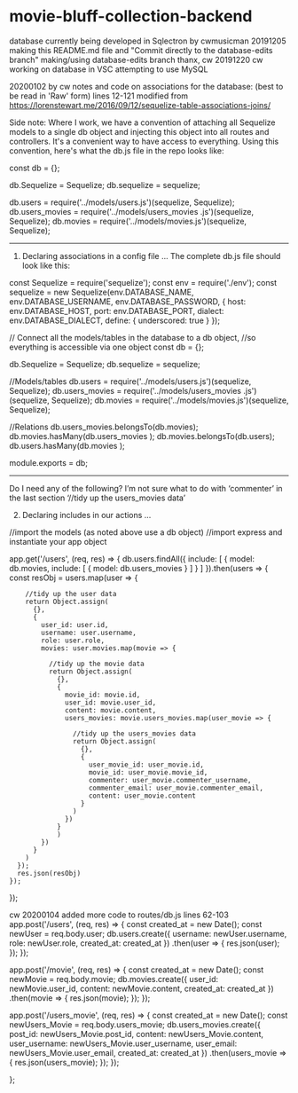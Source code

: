 # movie-bluff-collection-backend
database currently being developed in Sqlectron by cwmusicman 20191205
making this README.md file and "Commit directly to the database-edits branch"
making/using database-edits branch thanx, cw
20191220 cw working on database in VSC 
attempting to use MySQL

20200102 by cw
notes and code on associations for the database: (best to be read in 'Raw' form)
lines 12-121 modified from https://lorenstewart.me/2016/09/12/sequelize-table-associations-joins/

Side note: Where I work, we have a convention of attaching all Sequelize models to a single db object and injecting this object into all routes and controllers. It's a convenient way to have access to everything. Using this convention, here's what the db.js file in the repo looks like: 

const db = {};

db.Sequelize = Sequelize;
db.sequelize = sequelize;

db.users = require('../models/users.js')(sequelize, Sequelize);
db.users_movies = require('../models/users_movies .js')(sequelize, Sequelize);
db.movies = require('../models/movies.js')(sequelize, Sequelize);
********************************************
1. Declaring associations in a config file
...
The complete db.js file should look like this: 

const Sequelize = require('sequelize'); 
const env = require('./env');
const sequelize = new Sequelize(env.DATABASE_NAME, env.DATABASE_USERNAME, env.DATABASE_PASSWORD, {
  host: env.DATABASE_HOST,
  port: env.DATABASE_PORT,
  dialect: env.DATABASE_DIALECT,
  define: {
    underscored: true
  }
});

// Connect all the models/tables in the database to a db object, 
//so everything is accessible via one object
const db = {};

db.Sequelize = Sequelize;
db.sequelize = sequelize;

//Models/tables
db.users = require('../models/users.js')(sequelize, Sequelize);
db.users_movies = require('../models/users_movies .js')(sequelize, Sequelize);
db.movies = require('../models/movies.js')(sequelize, Sequelize);

//Relations
db.users_movies.belongsTo(db.movies);
db.movies.hasMany(db.users_movies );
db.movies.belongsTo(db.users);
db.users.hasMany(db.movies );

module.exports = db;
********************************************
Do I need any of the following?
I’m not sure what to do with ‘commenter’ in the last section ‘//tidy up the users_movies data’

2. Declaring includes in our actions
…


//import the models (as noted above use a db object)
//import express and instantiate your app object

app.get('/users', (req, res) => {
    db.users.findAll({
      include: [
        {
          model: db.movies,
          include: [
            {
              model: db.users_movies
            }
          ]
        }
      ]
    }).then(users => {
      const resObj = users.map(user => {

        //tidy up the user data
        return Object.assign(
          {},
          {
            user_id: user.id,
            username: user.username,
            role: user.role,
            movies: user.movies.map(movie => {

              //tidy up the movie data
              return Object.assign(
                {},
                {
                  movie_id: movie.id,
                  user_id: movie.user_id,
                  content: movie.content,
                  users_movies: movie.users_movies.map(user_movie => {

                    //tidy up the users_movies data
                    return Object.assign(
                      {},
                      {
                        user_movie_id: user_movie.id,
                        movie_id: user_movie.movie_id,
                        commenter: user_movie.commenter_username,
                        commenter_email: user_movie.commenter_email,
                        content: user_movie.content
                      }
                    )
                  })
                }
                )
            })
          }
        )
      });
      res.json(resObj)
    });
  });

cw 20200104 added more code to routes/db.js lines 62-103
  app.post('/users', (req, res) => {
    const created_at = new Date();
    const newUser = req.body.user;
    db.users.create({
      username: newUser.username,
      role: newUser.role,
      created_at: created_at
    })
      .then(user => {
        res.json(user);
      });
  });

  app.post('/movie', (req, res) => {
    const created_at = new Date();
    const newMovie = req.body.movie;
    db.movies.create({
      user_id: newMovie.user_id,
      content: newMovie.content,
      created_at: created_at
    })
      .then(movie => {
        res.json(movie);
      });
  });

  app.post('/users_movie', (req, res) => {
    const created_at = new Date();
    const newUsers_Movie = req.body.users_movie;
    db.users_movies.create({
      post_id: newUsers_Movie.post_id,
      content: newUsers_Movie.content,
      user_username: newUsers_Movie.user_username,
      user_email: newUsers_Movie.user_email,
      created_at: created_at
    })
      .then(users_movie => {
        res.json(users_movie);
      });
  });

};

